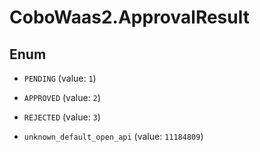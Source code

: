 # CoboWaas2.ApprovalResult

## Enum


* `PENDING` (value: `1`)

* `APPROVED` (value: `2`)

* `REJECTED` (value: `3`)

* `unknown_default_open_api` (value: `11184809`)


